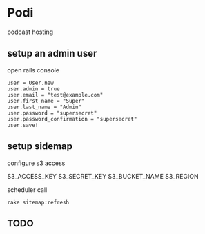 # Podi

podcast hosting

## setup an admin user

open rails console

```
user = User.new
user.admin = true
user.email = "test@example.com"
user.first_name = "Super"
user.last_name = "Admin"
user.password = "supersecret"
user.password_confirmation = "supersecret"
user.save!
```

## setup sidemap

configure s3 access

S3_ACCESS_KEY
S3_SECRET_KEY
S3_BUCKET_NAME
S3_REGION

scheduler call
```
rake sitemap:refresh
```

## TODO
